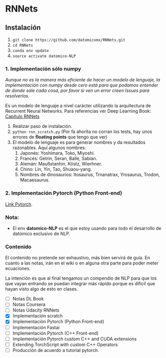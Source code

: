 # RNNets 

## Instalación
1. `git clone https://github.com/datomicomx/RNNets.git`
2. `cd RNNets`
3. `conda env update`
4. `source activate datomico-NLP`


### 1. Implementación sólo numpy
*Aunque no es la manera más eficiente de hacer un modelo de lenguaje, la implementación con numpy desde cero está para que podamos entender de donde sale cada cosa, por favor si ven un error creen Issues para resolverlos.*

Es un modelo de lenguaje a nivel carácter utilizando la arquitectura de Recurrent Neural Networks. Para referencias ver Deep Learning Book: [Capítulo RNNets](https://www.deeplearningbook.org/contents/rnn.html)


1. Realizar paso de instalación.
2. `python rnn_scratch.py` (Por fa ahorita no corran los tests, hay unos errores de **floating points** que tengo que ver)
3. El modelo de lenguaje es para generar nombres y da resultados razonables. Aquí algunos nombres:
    1. Japonés: Yoshimara, Toko, Miyoshi.
    2. Francés: Getrin, Seran, Balle, Sabian.
    3. Alemán: Maußstanhin, Köstz, Wierhner.
    4. Chino: Lin, Yin, Tao, Shuaou-yang. 
	5. Nombres de dinosaurios: Itosaurus, Trnanatrax, Yrosaurus, Trodon, Macaesaurus.


### 2. Implementación Pytorch (Python Front-end)
[Link Pytorch](https://pytorch.org/tutorials/intermediate/char_rnn_generation_tutorial.html).

### Nota:
- El env **datomico-NLP** es el que estoy usando para todo el desarrollo de datómico exclusivo de NLP.


### Contenido

El contenido no pretende ser exhaustivo, más bien servirá de guía. En cuanto a las notas, irán en el wiki o en alguna otra parte para poder meter ecuaciones. 

La intención es que al final tengamos un compendio de NLP para que los que vayan entrando se puedan integrar más rápido porque es difícil que hayan visto algo de esto en clases.

- [ ] Notas DL Book
- [ ] Notas Coursera 
- [ ] Notas Udacity RNNets
- [X] Implementación scratch
- [X] Implementación Pytorch (Python Front-end)
- [ ] Implementación Fastai
- [ ] Implementación Pytorch (C++ Front-end)
- [ ] Implementación Pytorch custom C++ and CUDA extensions
- [ ] Extending TorchScript with custom C++ Operators
- [ ] Producción de acuerdo a tutorial pytorch.
